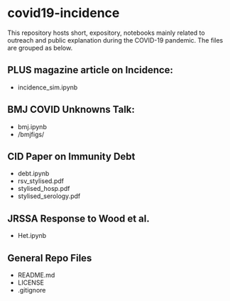 # covid19-incidence

This repository hosts short, expository, notebooks mainly related to outreach and public explanation during the COVID-19 pandemic. The files are grouped as below.

## PLUS magazine article on Incidence:

* incidence_sim.ipynb

## BMJ COVID Unknowns Talk:

* bmj.ipynb
* /bmjfigs/

## CID Paper on Immunity Debt

* debt.ipynb
* rsv_stylised.pdf
* stylised_hosp.pdf
* stylised_serology.pdf

## JRSSA Response to Wood et al.

* Het.ipynb

## General Repo Files

* README.md
* LICENSE
* .gitignore
